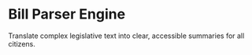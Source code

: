 # Bill Parser Engine

Translate complex legislative text into clear, accessible summaries for all citizens.
